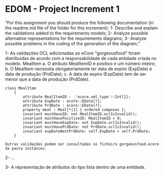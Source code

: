 # EDOM - Project Increment 1

"For this assignment you should produce the following documentation (in the readme.md
file of the folder for this increment):
1- Describe and explain the validations added to the requirements models;
2- Analyze possible alternative representations for the requirements diagrams;
3- Analyze possible problems in the coding of the generation of the diagram;"

1- As validações OCL adicionadas ao eCore "gorgeousfood" foram distribuidas de acordo com a responsabilidade de cada entidade criada no modelo.
    MealItem
    a. O atributo MealItemID é positivo e um número inteiro;
    b. O MealItem necessita obrigatoriamente ter data de expiro (ExpDate) e data de produção (PrdDate);
    c. A data de expiro (ExpDate) tem de ser menor que a data de produção (PrdDate).

    class MealItem
	    {
		    attribute MealItemID : _'ecore.xml.type'::Int[1];
            attribute ExpDate : ecore::EDate[?];
            attribute PrdDate : ecore::EDate[?];
            property meal : Meal[*|1] { ordered composes };
            invariant mustHaveID: not MealItemID.oclIsInvalid();
            invariant mustHavePositiveID: MealItemID > 0;
            invariant mustHaveExpDate: not ExpDate.oclIsInvalid();
            invariant mustHavePrdDate: not PrdDate.oclIsInvalid();
            invariant expDateNextPrdDate: self.ExpDate > self.PrdDate;
        }

    Outras validações podem ser consultadas no ficheiro gorgeousfood.ecore da pasta instances.


2- ...


3- A representação de atributos do tipo lista dentro de uma entidade.
